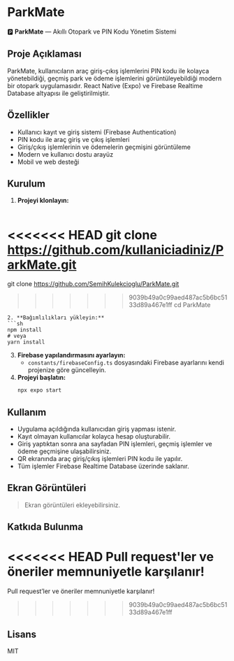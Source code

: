 # ParkMate

🅿️ **ParkMate** — Akıllı Otopark ve PIN Kodu Yönetim Sistemi

## Proje Açıklaması
ParkMate, kullanıcıların araç giriş-çıkış işlemlerini PIN kodu ile kolayca yönetebildiği, geçmiş park ve ödeme işlemlerini görüntüleyebildiği modern bir otopark uygulamasıdır. React Native (Expo) ve Firebase Realtime Database altyapısı ile geliştirilmiştir.

## Özellikler
- Kullanıcı kayıt ve giriş sistemi (Firebase Authentication)
- PIN kodu ile araç giriş ve çıkış işlemleri
- Giriş/çıkış işlemlerinin ve ödemelerin geçmişini görüntüleme
- Modern ve kullanıcı dostu arayüz
- Mobil ve web desteği

## Kurulum
1. **Projeyi klonlayın:**
   ```sh
<<<<<<< HEAD
   git clone https://github.com/kullaniciadiniz/ParkMate.git
=======
   git clone https://github.com/SemihKulekcioglu/ParkMate.git
>>>>>>> 9039b49a0c99aed487ac5b6bc5133d89a467e1ff
   cd ParkMate
   ```
2. **Bağımlılıkları yükleyin:**
   ```sh
   npm install
   # veya
   yarn install
   ```
3. **Firebase yapılandırmasını ayarlayın:**
   - `constants/firebaseConfig.ts` dosyasındaki Firebase ayarlarını kendi projenize göre güncelleyin.
4. **Projeyi başlatın:**
   ```sh
   npx expo start
   ```

## Kullanım
- Uygulama açıldığında kullanıcıdan giriş yapması istenir.
- Kayıt olmayan kullanıcılar kolayca hesap oluşturabilir.
- Giriş yaptıktan sonra ana sayfadan PIN işlemleri, geçmiş işlemler ve ödeme geçmişine ulaşabilirsiniz.
- QR ekranında araç giriş/çıkış işlemleri PIN kodu ile yapılır.
- Tüm işlemler Firebase Realtime Database üzerinde saklanır.

## Ekran Görüntüleri
> Ekran görüntüleri ekleyebilirsiniz.

## Katkıda Bulunma
<<<<<<< HEAD
Pull request'ler ve öneriler memnuniyetle karşılanır!
=======
Pull request’ler ve öneriler memnuniyetle karşılanır!
>>>>>>> 9039b49a0c99aed487ac5b6bc5133d89a467e1ff

## Lisans
MIT
